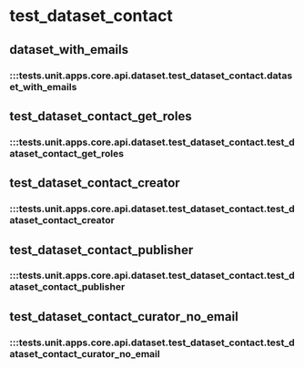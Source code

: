 # test_dataset_contact

## dataset_with_emails

### :::tests.unit.apps.core.api.dataset.test_dataset_contact.dataset_with_emails

## test_dataset_contact_get_roles

### :::tests.unit.apps.core.api.dataset.test_dataset_contact.test_dataset_contact_get_roles

## test_dataset_contact_creator

### :::tests.unit.apps.core.api.dataset.test_dataset_contact.test_dataset_contact_creator

## test_dataset_contact_publisher

### :::tests.unit.apps.core.api.dataset.test_dataset_contact.test_dataset_contact_publisher

## test_dataset_contact_curator_no_email

### :::tests.unit.apps.core.api.dataset.test_dataset_contact.test_dataset_contact_curator_no_email

